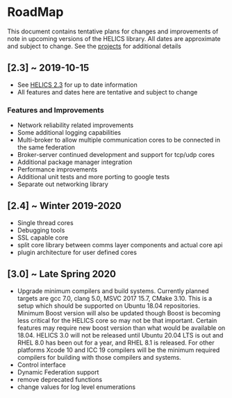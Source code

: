 
# RoadMap

This document contains tentative plans for changes and improvements of note in upcoming versions of the HELICS library.  All dates are approximate and subject to change. See the [projects](https://github.com/GMLC-TDC/HELICS/projects) for additional details


## \[2.3\] ~ 2019-10-15

-   See [HELICS 2.3](https://github.com/GMLC-TDC/HELICS/projects/15) for up to date information
-   All features and dates here are tentative and subject to change

### Features and Improvements

-   Network reliability related improvements
-   Some additional logging capabilities
-   Multi-broker to allow multiple communication cores to be connected in the same federation
-   Broker-server continued development and support for tcp/udp cores
-   Additional package manager integration
-   Performance improvements
-   Additional unit tests and more porting to google tests
-   Separate out networking library

## \[2.4\] ~ Winter 2019-2020
-   Single thread cores
-   Debugging tools
-   SSL capable core
-   split core library between comms layer components and actual core api
-   plugin architecture for user defined cores

## \[3.0\] ~ Late Spring 2020
-   Upgrade minimum compilers and build systems. Currently planned targets are gcc 7.0, clang 5.0, MSVC 2017 15.7, CMake 3.10.  This is a setup which should be supported on Ubuntu 18.04 repositories.  Minimum Boost version will also be updated though Boost is becoming less critical for the HELICS core so may not be that important. Certain features may require new boost version than what would be available on 18.04.  HELICS 3.0 will not be released until Ubuntu 20.04 LTS is out and RHEL 8.0 has been out for a year, and RHEL 8.1 is released.   For other platforms Xcode 10 and ICC 19 compilers will be the minimum required compilers for building with those compilers and systems. 
-   Control interface
-   Dynamic Federation support
-   remove deprecated functions
-   change values for log level enumerations

